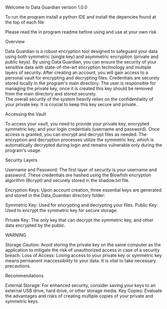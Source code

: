 Welcome to Data Guardian version 1.0.0


To run the program install a python IDE and install the depencies found at the top of each file


Please read the in program readme before using and use at your own risk


Overview


Data Guardian is a robust encryption tool designed to safeguard your data using both symmetric (single key) and asymmetric encryption (private and public keys).
By using Data Guardian, you can ensure the security of your sensitive data with state-of-the-art encryption technology and multiple layers of security.
After creating an account, you will gain access to a personal vault for encrypting and decrypting files.
Credentials are securely stored locally in the program's main directory. The user is responsible for managing the private key, once it is created this key should be removed from the main directory and stored securely.   
The overall security of the system heavily relies on the confidentiality of your private key. It is crucial to keep this key secure and private.

Accessing the Vault


To access your vault, you need to provide your private key, encrypted symmetric key, and your login credentials (username and password).
Once access is granted, you can encrypt and decrypt files as needed.
The encryption and decryption processes utilize the symmetric key, which is automatically decrypted during login and remains vulnerable only during the program's usage.


Security Layers 

Username and Password: The first layer of security is your username and password. These credentials 
are hashed using the Blowfish encryption algorithm (Bcrypt) and securely stored in the shadow.txt file.

Encryption Keys: Upon account creation, three essential keys are generated and stored in the Data_Guardian directory folder: 

Symmetric Key: Used for encrypting and decrypting your files. Public Key: Used to encrypt the symmetric key for 
secure storage. 

Private Key: The only key that can decrypt the symmetric key, and other data encrypted by the public.


WARNING


Storage Caution: Avoid storing the private key on the same computer as the application to mitigate the risk of unauthorized access in case of a security breach.
Loss of Access: Losing access to your private key or symmetric key means permanent inaccessibility to your data. It is vital to take necessary precautions.

Recommendations


External Storage: For enhanced security, consider saving your keys to an external USB drive, hard drive, or other storage media.
Key Copies: Evaluate the advantages and risks of creating multiple copies of your private and symmetric keys.


